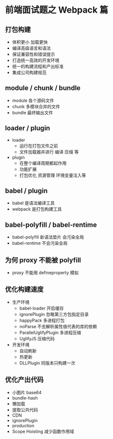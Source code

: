 # 前端面试题之 Webpack 篇

## 打包构建
- 体积更小 加载更快
- 编译高级语言和语法
- 保证兼容性和错误提示
- 打造统一高效的开发环境
- 统一的构建流程和产出标准
- 集成公司构建规范

## module / chunk / bundle
- module 各个源码文件
- chunk 多模块合并的文件
- bundle 最终输出文件

## loader / plugin
- loader
    - 运行在打包文件之前
    - 文件加载器并进行 编译 压缩 等
- plugin
    - 在整个编译周期都起作用
    - 功能扩展
    - 打包优化 资源管理 环境变量注入等

## babel / plugin
- babel 是语法编译工具
- webpack 是打包构建工具

## babel-polyfill / babel-rentime
- babel-polyfill 新语法垫片 会污染全局
- babel-rentime 不会污染全局

## 为何 proxy 不能被 polyfill
- proxy 不能用 defineproperty 模拟

## 优化构建速度
- 生产环境
    - babel-loader 开启缓存
    - ignorePlugin 忽略第三方包指定目录
    - happyPack 多进程打包
    - noParse 不去解析属性值代表的库的依赖
    - ParallelUglifyPlugin 多进程压缩
    - UglifyJS 压缩代码
- 开发环境
    - 自动刷新
    - 热更新
    - DLLPlugin 同版本只构建一次

## 优化产出代码
- 小图片 base64
- bundle-hash
- 懒加载
- 提取公共代码
- CDN
- ignorePlugin
- production
- Scope Hoisting 减少函数作用域

## 